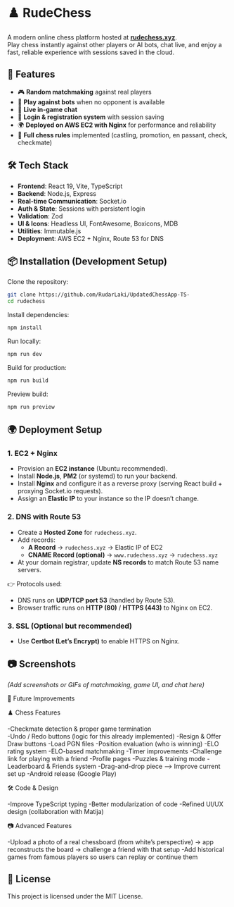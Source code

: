 # ♟️ RudeChess

A modern online chess platform hosted at **[rudechess.xyz](https://rudechess.xyz)**.  
Play chess instantly against other players or AI bots, chat live, and enjoy a fast, reliable experience with sessions saved in the cloud.  

## 🚀 Features  
- 🎮 **Random matchmaking** against real players  
- 🤖 **Play against bots** when no opponent is available  
- 💬 **Live in-game chat**  
- 🔐 **Login & registration system** with session saving  
- 🌍 **Deployed on AWS EC2 with Nginx** for performance and reliability  
- 📜 **Full chess rules** implemented (castling, promotion, en passant, check, checkmate)  

## 🛠️ Tech Stack  
- **Frontend**: React 19, Vite, TypeScript  
- **Backend**: Node.js, Express  
- **Real-time Communication**: Socket.io  
- **Auth & State**: Sessions with persistent login  
- **Validation**: Zod  
- **UI & Icons**: Headless UI, FontAwesome, Boxicons, MDB  
- **Utilities**: Immutable.js
- **Deployment**: AWS EC2 + Nginx, Route 53 for DNS  

## 📦 Installation (Development Setup)  

Clone the repository:  
```bash
git clone https://github.com/RudarLaki/UpdatedChessApp-TS-
cd rudechess
```

Install dependencies:  
```bash
npm install
```

Run locally:  
```bash
npm run dev
```

Build for production:  
```bash
npm run build
```

Preview build:  
```bash
npm run preview
```

## 🌍 Deployment Setup  

### 1. EC2 + Nginx  
- Provision an **EC2 instance** (Ubuntu recommended).  
- Install **Node.js**, **PM2** (or systemd) to run your backend.  
- Install **Nginx** and configure it as a reverse proxy (serving React build + proxying Socket.io requests).  
- Assign an **Elastic IP** to your instance so the IP doesn’t change.  

### 2. DNS with Route 53  
- Create a **Hosted Zone** for `rudechess.xyz`.  
- Add records:  
  - **A Record** → `rudechess.xyz` → Elastic IP of EC2  
  - **CNAME Record (optional)** → `www.rudechess.xyz` → `rudechess.xyz`  
- At your domain registrar, update **NS records** to match Route 53 name servers.  

👉 Protocols used:  
- DNS runs on **UDP/TCP port 53** (handled by Route 53).  
- Browser traffic runs on **HTTP (80)** / **HTTPS (443)** to Nginx on EC2.  

### 3. SSL (Optional but recommended)  
- Use **Certbot (Let’s Encrypt)** to enable HTTPS on Nginx.  

## 📷 Screenshots  
_(Add screenshots or GIFs of matchmaking, game UI, and chat here)_  

🔮 Future Improvements
  
  ♟️ Chess Features
  
   -Checkmate detection & proper game termination  
   -Undo / Redo buttons (logic for this already implemented)
   -Resign & Offer Draw buttons
   -Load PGN files
   -Position evaluation (who is winning)
   -ELO rating system
   -ELO-based matchmaking
   -Timer improvements
   -Challenge link for playing with a friend
   -Profile pages
   -Puzzles & training mode
   -Leaderboard & Friends system
   -Drag-and-drop piece --> Improve current set up
   -Android release (Google Play)
  
  🛠️ Code & Design
  
   -Improve TypeScript typing
   -Better modularization of code
   -Refined UI/UX design (collaboration with Matija)
   
  📷 Advanced Features
  
   -Upload a photo of a real chessboard (from white’s perspective) → app reconstructs the board → challenge a friend with that setup
   -Add historical games from famous players so users can replay or continue them 

## 📜 License  
This project is licensed under the MIT License.  
